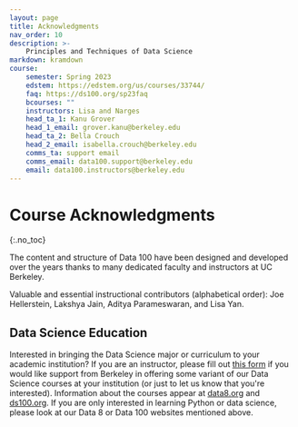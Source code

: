 ```yaml
---
layout: page
title: Acknowledgments
nav_order: 10
description: >-
    Principles and Techniques of Data Science
markdown: kramdown
course:
    semester: Spring 2023
    edstem: https://edstem.org/us/courses/33744/
    faq: https://ds100.org/sp23faq
    bcourses: ""
    instructors: Lisa and Narges
    head_ta_1: Kanu Grover 
    head_1_email: grover.kanu@berkeley.edu
    head_ta_2: Bella Crouch
    head_2_email: isabella.crouch@berkeley.edu
    comms_ta: support email
    comms_email: data100.support@berkeley.edu
    email: data100.instructors@berkeley.edu
---
```


# Course Acknowledgments
{:.no_toc}

The content and structure of Data 100 have been designed and developed over the years thanks to many dedicated faculty and instructors at UC Berkeley.

Valuable and essential instructional contributors (alphabetical order):
Joe Hellerstein,
Lakshya Jain,
Aditya Parameswaran,
and
Lisa Yan.

<a name = 'education'></a>
## Data Science Education

Interested in bringing the Data Science major or curriculum to your academic institution?  If you are an instructor, please fill out [this form](https://docs.google.com/forms/d/e/1FAIpQLSfw6iN-V58Urvg7RRfbjNQceisLULBizg0qku1_2qV8cvOtvA/viewform) if you would like support from Berkeley in offering some variant of our Data Science courses at your institution (or just to let us know that you're interested). Information about the courses appear at [data8.org](http://data8.org) and [ds100.org](http://ds100.org). If you are only interested in learning Python or data science, please look at our Data 8 or Data 100 websites mentioned above.

